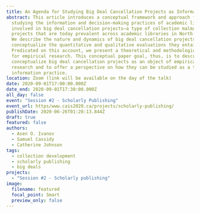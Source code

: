 ```yaml
---
title: An Agenda for Studying Big Deal Cancellation Projects as Information Practice
abstract: This article introduces a conceptual framework and approach for
  studying the information and decision-making practices of academic librarians
  involved in big deal cancellation projects—a type of collection malmanagement
  projects that are today prevalent across academic libraries in North America.
  We describe the nature and dynamics of big deal cancellation projects and
  conceptualize the quantitative and qualitative evaluations they entail.
  Predicated on this account, we present a theoretical and methodological agenda
  for empirical research. This conceptual paper goal, thus, is to describe and
  conceptualize big deal cancellation projects as an object of empirical
  research and to offer a perspective on how they can be studied as a type of
  information practice.
location: Zoom (link will be available on the day of the talk)
date: 2020-09-01T17:00:00.000Z
date_end: 2020-09-01T17:30:00.000Z
all_day: false
event: "Session #2 - Scholarly Publishing"
event_url: https/www.cais2020.ca/projects/scholarly-publishing/
publishDate: 2020-06-26T01:28:13.844Z
draft: true
featured: false
authors:
  - Asen O. Ivanov
  - Samuel Cassidy
  - Catherine Johnson
tags:
  - collection development
  - scholarly publishing
  - big deals
projects:
  - "Session #2 - Scholarly publishing"
image:
  filename: featured
  focal_point: Smart
  preview_only: false
---
```

